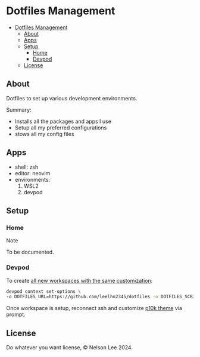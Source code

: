 # Dotfiles Management

<!--toc:start-->
- [Dotfiles Management](#dotfiles-management)
  - [About](#about)
  - [Apps](#apps)
  - [Setup](#setup)
    - [Home](#home)
    - [Devpod](#devpod)
  - [License](#license)
<!--toc:end-->

## About

Dotfiles to set up various development environments.

Summary:

- Installs all the packages and apps I use
- Setup all my preferred configurations
- stows all my config files

## Apps

- shell: zsh
- editor: neovim
- environments:
    1. WSL2
    2. devpod

## Setup

### Home

> [!NOTE]
> To be documented.

### Devpod

To create [all new workspaces with the same customization](https://devpod.sh/docs/developing-in-workspaces/dotfiles-in-a-workspace#for-all-workspaces):

```sh
devpod context set-options \
-o DOTFILES_URL=https://github.com/leelhn2345/dotfiles -o DOTFILES_SCRIPT=scripts/devpod.sh
```

Once workspace is setup, reconnect ssh and customize [p10k theme](https://github.com/romkatv/powerlevel10k)
via prompt.

## License

Do whatever you want license, © Nelson Lee 2024.
